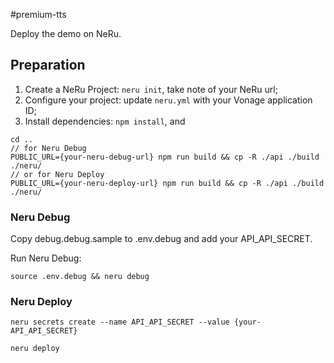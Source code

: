 #premium-tts

Deploy the demo on NeRu.

## Preparation 
1. Create a NeRu Project: `neru init`, take note of your NeRu url;
2. Configure your project: update `neru.yml` with your Vonage application ID;
3. Install dependencies: `npm install`, and  
```
cd ..
// for Neru Debug 
PUBLIC_URL={your-neru-debug-url} npm run build && cp -R ./api ./build ./neru/
// or for Neru Deploy
PUBLIC_URL={your-neru-deploy-url} npm run build && cp -R ./api ./build ./neru/

```


### Neru Debug 
Copy debug.debug.sample to .env.debug and add your API_API_SECRET.

Run Neru Debug:
```
source .env.debug && neru debug
```

### Neru Deploy
```
neru secrets create --name API_API_SECRET --value {your-API_API_SECRET}

neru deploy
```